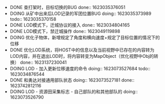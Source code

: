 - DONE 查打架时，目标切换的BUG
  done:: 1623035376051
- DOING 从矿中出来后LOD记录的军团位置BUG
  doing:: 1623035373989
  todo:: 1623035370158
- DONE LOD模式下，迁城协议的接入
  done:: 1623034804165
- DONE LOD模式下，禁迁城操作
  done:: 1623049119898
- DOING 优化子物体，新增规定了角度和横向速度+规定了目标位置的情况下的位移
- DONE 优化LOD系统，将HOST中的信息以及当前视野中已存在的内容转为LOD内容，并在退出LOD时，将内容转变为MapObject（优化视野中Obj的转换）
  done:: 1623137230041
- DOING LOD - 加入更新位移速度的命令
  doing:: 1623073527684
  todo:: 1623034876544
- DONE 和勇达对接通用部队状态
  doing:: 1623073527181
  done:: 1623742812116
- DOING LOD - 资源田采集标志 - 自己部队的和其他部队的
  doing:: 1623073526790